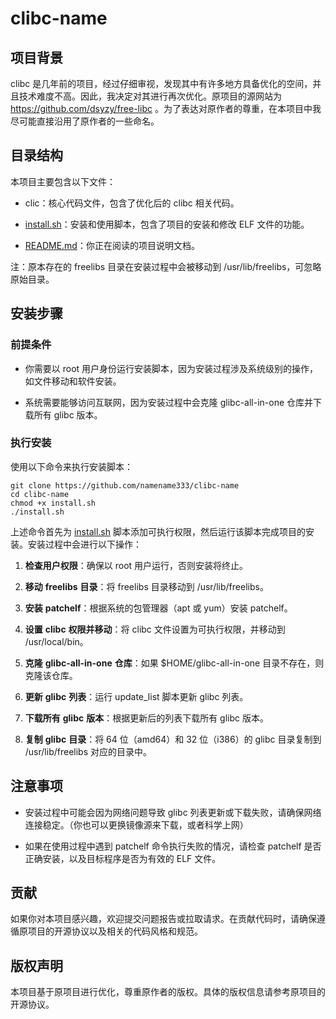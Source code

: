 # clibc-name

## 项目背景

clibc 是几年前的项目，经过仔细审视，发现其中有许多地方具备优化的空间，并且技术难度不高。因此，我决定对其进行再次优化。原项目的源网站为 https://github.com/dsyzy/free-libc 。为了表达对原作者的尊重，在本项目中我尽可能直接沿用了原作者的一些命名。

## 目录结构

本项目主要包含以下文件：

- clic：核心代码文件，包含了优化后的 clibc 相关代码。

- [install.sh](http://install.sh)：安装和使用脚本，包含了项目的安装和修改 ELF 文件的功能。

- [README.md](http://README.md)：你正在阅读的项目说明文档。

注：原本存在的 freelibs 目录在安装过程中会被移动到 /usr/lib/freelibs，可忽略原始目录。

## 安装步骤

### 前提条件

- 你需要以 root 用户身份运行安装脚本，因为安装过程涉及系统级别的操作，如文件移动和软件安装。

- 系统需要能够访问互联网，因为安装过程中会克隆 glibc-all-in-one 仓库并下载所有 glibc 版本。

### 执行安装

使用以下命令来执行安装脚本：

```
git clone https://github.com/namename333/clibc-name
cd clibc-name
chmod +x install.sh
./install.sh
```

上述命令首先为 [install.sh](http://install.sh) 脚本添加可执行权限，然后运行该脚本完成项目的安装。安装过程中会进行以下操作：

1. **检查用户权限**：确保以 root 用户运行，否则安装将终止。

1. **移动** **freelibs** **目录**：将 freelibs 目录移动到 /usr/lib/freelibs。

1. **安装** **patchelf**：根据系统的包管理器（apt 或 yum）安装 patchelf。

1. **设置** **clibc** **权限并移动**：将 clibc 文件设置为可执行权限，并移动到 /usr/local/bin。

1. **克隆** **glibc-all-in-one** **仓库**：如果 $HOME/glibc-all-in-one 目录不存在，则克隆该仓库。

1. **更新** **glibc** **列表**：运行 update_list 脚本更新 glibc 列表。

1. **下载所有** **glibc** **版本**：根据更新后的列表下载所有 glibc 版本。

1. **复制** **glibc** **目录**：将 64 位（amd64）和 32 位（i386）的 glibc 目录复制到 /usr/lib/freelibs 对应的目录中。

## 注意事项

- 安装过程中可能会因为网络问题导致 glibc 列表更新或下载失败，请确保网络连接稳定。（你也可以更换镜像源来下载，或者科学上网）

- 如果在使用过程中遇到 patchelf 命令执行失败的情况，请检查 patchelf 是否正确安装，以及目标程序是否为有效的 ELF 文件。

## 贡献

如果你对本项目感兴趣，欢迎提交问题报告或拉取请求。在贡献代码时，请确保遵循原项目的开源协议以及相关的代码风格和规范。

## 版权声明

本项目基于原项目进行优化，尊重原作者的版权。具体的版权信息请参考原项目的开源协议。
